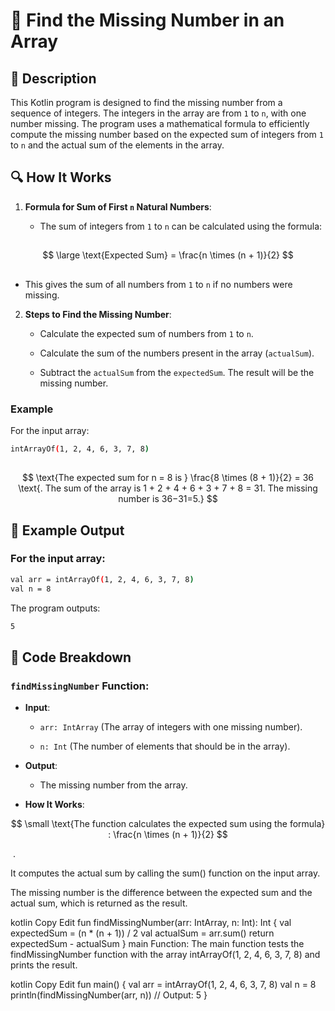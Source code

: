 # 📌 Find the Missing Number in an Array

## 🚀 Description
This Kotlin program is designed to find the missing number from a sequence of integers. 
The integers in the array are from `1` to `n`, with one number missing. 
The program uses a mathematical formula to efficiently compute the missing number based on the expected sum of integers from `1` to `n` and the actual sum of the elements in the array.

## 🔍 How It Works
1. **Formula for Sum of First `n` Natural Numbers**:

    - The sum of integers from `1` to `n` can be calculated using the formula:

##
$$
\large \text{Expected Sum} = \frac{n \times (n + 1)}{2}
$$
##
 
   - This gives the sum of all numbers from `1` to `n` if no numbers were missing.

2. **Steps to Find the Missing Number**:

   - Calculate the expected sum of numbers from `1` to `n`.

   - Calculate the sum of the numbers present in the array (`actualSum`).

   - Subtract the `actualSum` from the `expectedSum`. The result will be the missing number.

### Example
For the input array:
```sh
intArrayOf(1, 2, 4, 6, 3, 7, 8)
```
##
$$
\text{The expected sum for n = 8 is     } \frac{8 \times (8 + 1)}{2} = 36 \text{. The sum of the array is 1 + 2 + 4 + 6 + 3 + 7 + 8 = 31. The missing number is 36−31=5.}  
$$
##

## 🎯 Example Output
### For the input array:

```sh
val arr = intArrayOf(1, 2, 4, 6, 3, 7, 8)
val n = 8
```
The program outputs:
```sh
5
```
## 📂 Code Breakdown
### `findMissingNumber` Function:
- **Input**:

    - `arr: IntArray` (The array of integers with one missing number).

    - `n: Int` (The number of elements that should be in the array).

- **Output**:

    - The missing number from the array.

- **How It Works**:

  

$$
\small \text{The function calculates the expected sum using the formula} : \frac{n \times (n + 1)}{2}
$$

​
 .

It computes the actual sum by calling the sum() function on the input array.

The missing number is the difference between the expected sum and the actual sum, which is returned as the result.

kotlin
Copy
Edit
fun findMissingNumber(arr: IntArray, n: Int): Int {
    val expectedSum = (n * (n + 1)) / 2
    val actualSum = arr.sum()
    return expectedSum - actualSum
}
main Function:
The main function tests the findMissingNumber function with the array intArrayOf(1, 2, 4, 6, 3, 7, 8) and prints the result.

kotlin
Copy
Edit
fun main() {
    val arr = intArrayOf(1, 2, 4, 6, 3, 7, 8)
    val n = 8
    println(findMissingNumber(arr, n))  // Output: 5
}

